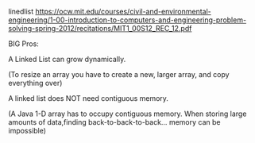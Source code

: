 linedlist
https://ocw.mit.edu/courses/civil-and-environmental-engineering/1-00-introduction-to-computers-and-engineering-problem-solving-spring-2012/recitations/MIT1_00S12_REC_12.pdf

BIG Pros:

A Linked List can grow dynamically.

(To resize an array you have to create a new, larger array, and copy everything over)

A linked list does NOT need contiguous memory.

(A Java 1-D array has to occupy contiguous memory. When storing large amounts of data,finding back-to-back-to-back… memory can be impossible)

